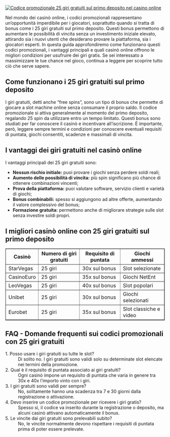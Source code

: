 [![Codice promozionale 25 giri gratuiti sul primo deposito nel casino online](https://123-caf.pages.dev/gitsignup.png)](https://vrmoo.ru/Bt82HjjY)

<div>   <p>Nel mondo dei casinò online, i codici promozionali rappresentano un’opportunità imperdibile per i giocatori, soprattutto quando si tratta di bonus come i 25 giri gratuiti sul primo deposito. Questi bonus permettono di aumentare le possibilità di vincita senza un investimento iniziale elevato, attirando sia i nuovi utenti che desiderano provare la piattaforma, sia i giocatori esperti. In questa guida approfondiremo come funzionano questi codici promozionali, i vantaggi principali e quali casinò online offrono le migliori condizioni per usufruire dei giri gratis. Se sei interessato a massimizzare le tue chance nel gioco, continua a leggere per scoprire tutto ciò che serve sapere.</p>    <h2>Come funzionano i 25 giri gratuiti sul primo deposito</h2>   <p>I giri gratuiti, detti anche “free spins”, sono un tipo di bonus che permette di giocare a slot machine online senza consumare il proprio saldo. Il codice promozionale si attiva generalmente al momento del primo deposito, regalando 25 spin da utilizzare entro un tempo limitato. Questi bonus sono studiati per far conoscere il casinò e incentivare all’iscrizione. È importante, però, leggere sempre termini e condizioni per conoscere eventuali requisiti di puntata, giochi consentiti, scadenze e massimali di vincita.</p>    <h2>I vantaggi dei giri gratuiti nel casinò online</h2>   <p>I vantaggi principali dei 25 giri gratuiti sono:</p>   <ul>     <li><strong>Nessun rischio initiale:</strong> puoi provare i giochi senza perdere soldi reali;</li>     <li><strong>Aumento delle possibilità di vincita:</strong> più spin significano più chance di ottenere combinazioni vincenti;</li>     <li><strong>Prova della piattaforma:</strong> puoi valutare software, servizio clienti e varietà di giochi;</li>     <li><strong>Bonus combinabili:</strong> spesso si aggiungono ad altre offerte, aumentando il valore complessivo del bonus;</li>     <li><strong>Formazione gratuita:</strong> permettono anche di migliorare strategie sulle slot senza investire soldi propri.</li>   </ul>    <h2>I migliori casinò online con 25 giri gratuiti sul primo deposito</h2>   <table border="1" cellpadding="8" cellspacing="0" style="border-collapse: collapse; width: 100%; max-width: 600px;">     <thead>       <tr>         <th>Casinò</th>         <th>Numero di giri gratuiti</th>         <th>Requisito di puntata</th>         <th>Giochi ammessi</th>       </tr>     </thead>     <tbody>       <tr>         <td>StarVegas</td>         <td>25 giri</td>         <td>30x sul bonus</td>         <td>Slot selezionate</td>       </tr>       <tr>         <td>CasinoEuro</td>         <td>25 giri</td>         <td>35x sul bonus</td>         <td>Giochi NetEnt</td>       </tr>       <tr>         <td>LeoVegas</td>         <td>25 giri</td>         <td>40x sul bonus</td>         <td>Slot popolari</td>       </tr>       <tr>         <td>Unibet</td>         <td>25 giri</td>         <td>30x sul bonus</td>         <td>Giochi selezionati</td>       </tr>       <tr>         <td>Eurobet</td>         <td>25 giri</td>         <td>35x sul bonus</td>         <td>Slot classiche e video</td>       </tr>     </tbody>   </table>    <h2>FAQ - Domande frequenti sui codici promozionali con 25 giri gratuiti</h2>   <dl>     <dt>1. Posso usare i giri gratuiti su tutte le slot?</dt>     <dd>Di solito no. I giri gratuiti sono validi solo su determinate slot elencate nei termini della promozione.</dd>      <dt>2. Qual è il requisito di puntata associato ai giri gratuiti?</dt>     <dd>Ogni casinò impone un requisito di puntata che varia in genere tra 30x e 40x l’importo vinto con i giri.</dd>      <dt>3. I giri gratuiti sono validi per sempre?</dt>     <dd>No, solitamente hanno una scadenza tra 7 e 30 giorni dalla registrazione o attivazione.</dd>      <dt>4. Devo inserire un codice promozionale per ricevere i giri gratis?</dt>     <dd>Spesso sì, il codice va inserito durante la registrazione o deposito, ma alcuni casinò attivano automaticamente il bonus.</dd>      <dt>5. Le vincite dai giri gratuiti sono prelevabili subito?</dt>     <dd>No, le vincite normalmente devono rispettare i requisiti di puntata prima di poter essere prelevate.</dd>   </dl> </div>